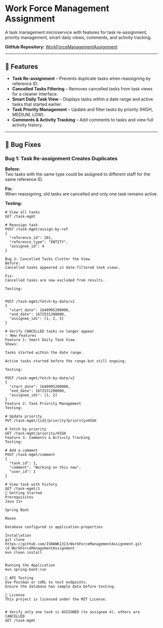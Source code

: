 # Work Force Management Assignment

A task management microservice with features for task re-assignment, priority management, smart daily views, comments, and activity tracking.

**GitHub Repository:** [WorkForceManagementAssignment](https://github.com/ISHANK1313/WorkForceManagementAssignment)

---

## 📌 Features

- **Task Re-assignment** – Prevents duplicate tasks when reassigning by reference ID.
- **Cancelled Tasks Filtering** – Removes cancelled tasks from task views for a cleaner interface.
- **Smart Daily Task View** – Displays tasks within a date range and active tasks that started earlier.
- **Task Priority Management** – Update and filter tasks by priority (HIGH, MEDIUM, LOW).
- **Comments & Activity Tracking** – Add comments to tasks and view full activity history.

---

## 🐛 Bug Fixes

### **Bug 1: Task Re-assignment Creates Duplicates**
**Before:**  
Two tasks with the same type could be assigned to different staff for the same reference ID.

**Fix:**  
When reassigning, old tasks are cancelled and only one task remains active.

**Testing:**
```http
# View all tasks
GET /task-mgmt

# Reassign task
POST /task-mgmt/assign-by-ref
{
  "reference_id": 201,
  "reference_type": "ENTITY",
  "assignee_id": 4
}

Bug 2: Cancelled Tasks Clutter the View
Before:
Cancelled tasks appeared in date-filtered task views.

Fix:
Cancelled tasks are now excluded from results.

Testing:


POST /task-mgmt/fetch-by-date/v2
{
  "start_date": 1640995200000,
  "end_date": 1672531200000,
  "assignee_ids": [1, 2, 3]
}

# Verify CANCELLED tasks no longer appear
✨ New Features
Feature 1: Smart Daily Task View
Shows:

Tasks started within the date range.

Active tasks started before the range but still ongoing.

Testing:

POST /task-mgmt/fetch-by-date/v2
{
  "start_date": 1640995200000,
  "end_date": 1672531200000,
  "assignee_ids": [1, 2]
}
Feature 2: Task Priority Management
Testing:

# Update priority
PUT /task-mgmt/{id}/priority?priority=HIGH

# Fetch by priority
GET /task-mgmt/priority/HIGH
Feature 3: Comments & Activity Tracking
Testing:

# Add a comment
POST /task-mgmt/comment
{
  "task_id": 1,
  "comment": "Working on this now",
  "user_id": 1
}

# View task with history
GET /task-mgmt/1
🚀 Getting Started
Prerequisites
Java 11+

Spring Boot

Maven

Database configured in application.properties

Installation
git clone https://github.com/ISHANK1313/WorkForceManagementAssignment.git
cd WorkForceManagementAssignment
mvn clean install


Running the Application
mvn spring-boot:run

📮 API Testing
Use Postman or cURL to test endpoints.
Ensure the database has sample data before testing.

📜 License
This project is licensed under the MIT License.


# Verify only one task is ASSIGNED (to assignee 4), others are CANCELLED
GET /task-mgmt
